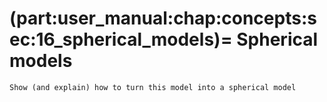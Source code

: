 (part:user_manual:chap:concepts:sec:16_spherical_models)=
Spherical models
================

```{todo}
Show (and explain) how to turn this model into a spherical model
```